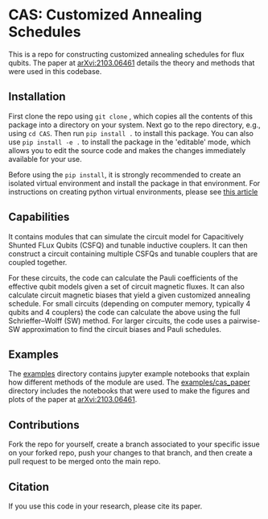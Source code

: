 # CAS: Customized Annealing Schedules

This is a repo for constructing customized annealing schedules for flux qubits.
The paper at [arXvi:2103.06461](https://arxiv.org/abs/2103.06461) details the theory and methods that were used in this codebase.

## Installation
First clone the repo using `git clone` , which copies all the contents of this package into a directory on your system.
Next go to the repo directory, e.g., using `cd CAS`.
Then run `pip install .` to install this package. You can also use `pip install -e .` to install the package in the 'editable' mode, which allows you to edit the source code and makes the changes immediately available for your use.

Before using the `pip install`, it is strongly recommended to create an isolated virtual environment and install the package in that environment. 
For instructions on creating python virtual environments, please see [this article](https://docs.python-guide.org/dev/virtualenvs/)
## Capabilities
It contains modules that can simulate the circuit model for Capacitively Shunted FLux Qubits (CSFQ) and tunable inductive couplers. 
It can then construct a circuit containing multiple CSFQs and tunable couplers that are coupled together.

For these circuits, the code can calculate the Pauli coefficients of the effective qubit models given a set of circuit magnetic fluxes.
It can also calculate circuit magnetic biases that yield a given customized annealing schedule.
For small circuits (depending on computer memory, typically 4 qubits and 4 couplers) the code can calculate the above using the full Schrieffer–Wolff (SW) method. 
For larger circuits, the code uses a pairwise-SW approximation to find the circuit biases and Pauli schedules.

## Examples
The [examples](https://github.com/USCqserver/CAS/tree/master/docs/examples) directory contains jupyter example notebooks that explain how different methods of the module are used.
The [examples/cas_paper](https://github.com/USCqserver/CAS/tree/master/docs/examples/cas_paper) directory includes the notebooks that were used to make the figures and plots of the paper at [arXvi:2103.06461](https://arxiv.org/abs/2103.06461).


## Contributions
Fork the repo for yourself, create a branch associated to your specific issue on your forked repo, push your changes to that branch, and then create a pull request to be merged onto the main repo.

## Citation
If you use this code in your research, please cite its paper.
